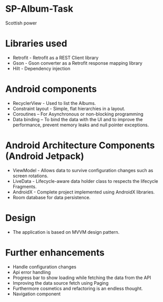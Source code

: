 # SP-Album-Task
Scottish power

# Libraries used
*	Retrofit - Retrofit as a REST Client library 
*	Gson - Gson converter as a Retrofit response mapping library
* Hilt - Dependency injection

# Android components
*	RecyclerView - Used to list the Albums.
*	Constraint layout - Simple, flat hierarchies in a layout.
*	Coroutines – For Asynchronous or non-blocking programming
*	Data binding – To bind the data with the UI and to improve the performance, prevent memory leaks and null pointer exceptions.

# Android Architecture Components (Android Jetpack)
*	ViewModel - Allows data to survive configuration changes such as screen rotations.
*	LiveData - Lifecycle-aware data holder class to respects the lifecycle Fragments.
*	AndroidX - Complete project implemented using AndroidX libraries.
*	Room database for data persistence.

# Design
*	The application is based on MVVM design pattern.

# Further enhancements
*	Handle configuration changes
*	Api error handling
*	Progress bar to show loading while fetching the data from the API
*	Improving the data source fetch using Paging 
*	Furthermore cosmetics and refactoring is an endless thought.
*	Navigation component



